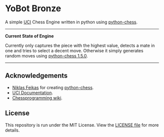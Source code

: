 # YoBot Bronze

A simple [UCI](http://wbec-ridderkerk.nl/html/UCIProtocol.html) Chess Engine written in python using [python-chess](https://github.com/niklasf/python-chess).

---
**Current State of Engine**

Currently only captures the piece with the highest value, detects a mate in one and tries to select a decent move. Otherwise it simply generates random moves using [python-chess 1.5.0](https://pypi.org/project/chess/).

---

## Acknowledgements

- [Niklas Feikas](https://github.com/niklasf) for creating [python-chess](https://github.com/niklasf/python-chess).
- [UCI Documentation](http://wbec-ridderkerk.nl/html/UCIProtocol.html).
- [Chessprogramming wiki](https://www.chessprogramming.org/Main_Page).

## License

This repository is run under the MIT License. View the [LICENSE file](https://github.com/TheYoBots/YoBot_Bronze/blob/master/LICENSE) for more details.